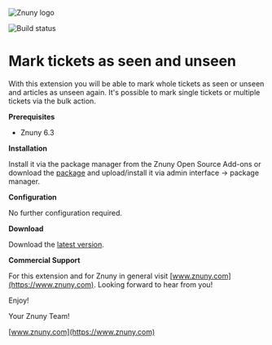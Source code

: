 ![Znuny logo](https://www.znuny.com/assets/images/logo_small.png)

![Build status](https://badge.proxy.znuny.com/Znuny4OTRS-MarkTicketSeenUnseen/dev)

Mark tickets as seen and unseen
=================
With this extension you will be able to mark whole tickets as seen or unseen and articles as unseen again. It's possible to mark single tickets or multiple tickets via the bulk action.

**Prerequisites**

- Znuny 6.3

**Installation**

Install it via the package manager from the Znuny Open Source Add-ons or download the [package](https://addons.znuny.com/api/addon_repos/public/2333/latest) and upload/install it via admin interface -> package manager.

**Configuration**

No further configuration required.

**Download**

Download the [latest version](https://addons.znuny.com/api/addon_repos/public/2333/latest).

**Commercial Support**

For this extension and for Znuny in general visit [www.znuny.com](https://www.znuny.com). Looking forward to hear from you!

Enjoy!

 Your Znuny Team!

 [www.znuny.com](https://www.znuny.com)
